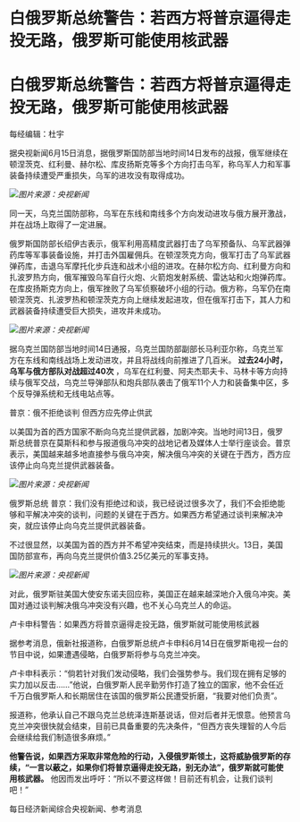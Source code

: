 # 白俄罗斯总统警告：若西方将普京逼得走投无路，俄罗斯可能使用核武器

# 白俄罗斯总统警告：若西方将普京逼得走投无路，俄罗斯可能使用核武器

每经编辑：杜宇

据央视新闻6月15日消息，据俄罗斯国防部当地时间14日发布的战报，俄军继续在顿涅茨克、红利曼、赫尔松、库皮扬斯克等多个方向打击乌军，称乌军人力和军事装备持续遭受严重损失，乌军的进攻没有取得成功。

![](https://inews.gtimg.com/om_bt/OeBxwWdtLBuWUEjgwOnZ2v1j8QA2H3vN4WW4j-HrfhBtUAA/1000)_图片来源：央视新闻_

同一天，乌克兰国防部称，乌军在东线和南线多个方向发动进攻与俄方展开激战，并在战场上取得了一定进展。

俄罗斯国防部长绍伊古表示，俄军利用高精度武器打击了乌军预备队、乌军武器弹药库等军事装备设施，并打击外国雇佣兵。在顿涅茨克方向，俄军打击了乌军武器弹药库，击退乌军摩托化步兵连和战术小组的进攻。在赫尔松方向、红利曼方向和扎波罗热方向，俄军摧毁乌军自行火炮、火箭炮发射系统、雷达站和火炮弹药库。在库皮扬斯克方向上，俄军挫败了乌军侦察破坏小组的行动。俄方称，乌军仍在南顿涅茨克、扎波罗热和顿涅茨克方向上继续发起进攻，但在俄军打击下，其人力和武器装备持续遭受巨大损失，进攻并未成功。

![](https://inews.gtimg.com/om_bt/Oxl092Sm5Sab8JuQTqZCUfToQ19hlmO_e9dYZb2HdWW6gAA/1000)_图片来源：央视新闻_

据乌克兰国防部当地时间14日通报，乌克兰国防部副部长马利亚尔称，乌克兰军方在东线和南线战场上发动进攻，并且将战线向前推进了几百米。
**过去24小时，乌军与俄方部队对战超过40次**
，乌军在红利曼、阿夫杰耶夫卡、马林卡等方向持续与俄军交战，乌克兰导弹部队和炮兵部队袭击了俄军11个人力和装备集中区，多个反导弹系统和无线电站点等。

普京：俄不拒绝谈判 但西方应先停止供武

以美国为首的西方国家不断向乌克兰提供武器，加剧冲突。当地时间13日，俄罗斯总统普京在莫斯科和参与报道俄乌冲突的战地记者及媒体人士举行座谈会。普京表示，美国越来越多地直接参与俄乌冲突，解决俄乌冲突的关键在于西方，西方应该停止向乌克兰提供武器装备。

![](https://inews.gtimg.com/om_bt/OC9Jdiipn3c3Brp3HOc7ZBsaHniEDPRjagVxa3Nlx6d6wAA/1000)_图片来源：央视新闻_

俄罗斯总统
普京：我们没有拒绝过和谈，我已经说过很多次了，我们不会拒绝能够和平解决冲突的谈判，问题的关键在于西方。如果西方希望通过谈判来解决冲突，就应该停止向乌克兰提供武器装备。

不过很显然，以美国为首的西方并不希望冲突结束，而是持续拱火。13日，美国国防部宣布，再向乌克兰提供价值3.25亿美元的军事支持。

![](https://inews.gtimg.com/om_bt/O5yGacYO7MEjZ9LrfpYLQbuPH2FDcFd7Xm0FQEhCgCS9sAA/1000)_图片来源：央视新闻_

对此，俄罗斯驻美国大使安东诺夫回应称，美国正在越来越深地介入俄乌冲突。美国对通过谈判解决俄乌冲突没有兴趣，也不关心乌克兰人的命运。

卢卡申科警告：如果西方将普京逼得走投无路，俄罗斯就可能使用核武器

据参考消息，俄新社报道称，白俄罗斯总统卢卡申科6月14日在俄罗斯电视一台的节目中说，如果遭遇侵略，白俄罗斯将参与乌克兰冲突。

卢卡申科表示：“倘若针对我们发动侵略，我们会强势参与。我们现在拥有足够的实力加以反击……”他说，白俄罗斯人民辛勤劳作打造了独立的国家，他不会任近千万白俄罗斯人和长期居住在该国的俄罗斯公民遭受折磨，“我要对他们负责”。

报道称，他承认自己不跟乌克兰总统泽连斯基说话，但对后者并无恨意。他预言乌克兰冲突很快就会结束，目前已具备重要的先决条件，“但西方丧失理智的人今后会继续给我们制造很多麻烦。”

**他警告说，如果西方采取非常危险的行动，入侵俄罗斯领土，这将威胁俄罗斯的存续，“一言以蔽之，如果你们将普京逼得走投无路，别无办法”，俄罗斯就可能使用核武器。**
他因而发出呼吁：“所以不要这样做！目前还有机会，让我们谈判吧！”

每日经济新闻综合央视新闻、参考消息

